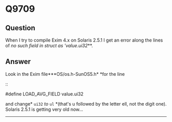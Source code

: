 Q9709
=====

Question
--------

When I try to compile Exim 4.x on Solaris 2.5.1 I get an error along the
lines of *no such field in struct as 'value.ui32*\*\*.

Answer
------

Look in the Exim file*\**OS/os.h-SunOS5.h\* \*for the line

::

\#define LOAD\_AVG\_FIELD value.ui32

and change\* `ui32` *to* `ul` \*(that's u followed by the letter ell,
not the digit one). Solaris 2.5.1 is getting very old now...

* * * * *
